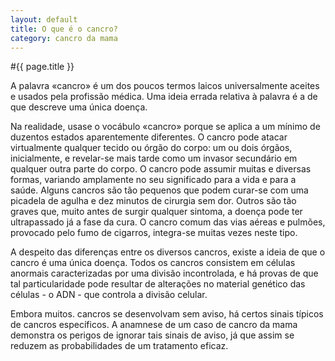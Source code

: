 ```yaml
---
layout: default
title: O que é o cancro?
category: cancro da mama
---
```


#{{ page.title }}

<p>A palavra «cancro» é um dos poucos termos laicos universalmente aceites e usados pela profissão médica. Uma ideia errada relativa à palavra é a de que descreve uma única doença.</p>

<p>Na realidade, usa­se o vocábulo «cancro» porque se aplica a um mínimo de duzentos estados aparentemente diferentes. O cancro pode atacar virtualmente qualquer tecido ou órgão do corpo: um ou dois órgãos, inicialmente, e revelar-se mais tarde como um invasor secundário em qualquer outra parte do corpo. O cancro pode assumir muitas e diversas formas, variando amplamente no seu significado para a vida e para a saúde. Alguns cancros são tão pequenos que podem curar-se com uma picadela de agulha e dez minutos de cirurgia sem dor. Outros são tão graves que, muito antes de surgir qualquer sintoma, a doença pode ter ultrapassado já a fase da cura. O cancro comum das vias aéreas e pulmões, provocado pelo fumo de cigarros, integra-se muitas vezes neste tipo. </p>

<p>A despeito das diferenças entre os diversos cancros, existe a ideia de que o cancro é uma única doença. Todos os cancros consistem em células anormais caracterizadas por uma divisão incontrolada, e há provas de que tal particularidade pode resultar de alterações no material genético das células - o ADN - que controla a divisão celular. </p> 

<p>Embora muitos. cancros se desenvolvam sem aviso, há certos sinais típicos de cancros específicos. A anamnese de um caso de cancro da mama demonstra os perigos de ignorar tais sinais de aviso, já que assim se reduzem as probabilidades de um tratamento eficaz.</p> 
